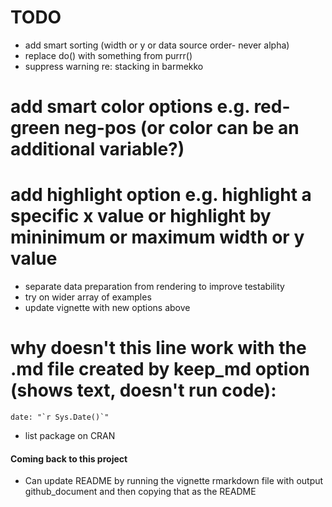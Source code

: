 # TODO
* add smart sorting (width or y or data source order- never alpha)
* replace do() with something from purrr()
* suppress warning re: stacking in barmekko
# add smart color options e.g. red-green neg-pos (or color can be an additional variable?)
# add highlight option e.g. highlight a specific x value or highlight by mininimum or maximum width or y value
* separate data preparation from rendering to improve testability
* try on wider array of examples
* update vignette with new options above
# why doesn't this line work with the .md file created by keep_md option (shows text, doesn't run code):
    date: "`r Sys.Date()`"
* list package on CRAN

#### Coming back to this project
* Can update README by running the vignette rmarkdown file with output github_document
and then copying that as the README
